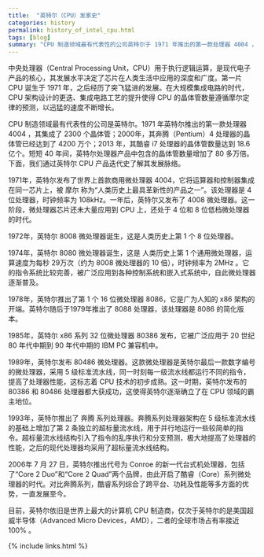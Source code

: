 ```yaml
---
title:  "英特尔（CPU）发家史"
categories: history
permalink: history_of_intel_cpu.html
tags: [blog]
summary: "CPU 制造领域最有代表性的公司英特尔于 1971 年推出的第一款处理器 4004 ，其集成了 2300 个晶体管；到 2013 年，其酷睿 i7 处理器的晶体管数量达到 18.6 亿个。短短 40 年间，英特尔处理器产品中包含的晶体管数量增加了 80 多万倍。本文通过英特尔 CPU 产品迭代史介绍了其发展脉络。"
---
```


中央处理器（Central Processing Unit，CPU）用于执行逻辑运算，是现代电子产品的核心，其发展水平决定了芯片在人类生活中应用的深度和广度。第一片 CPU 诞生于 1971 年，之后经历了突飞猛进的发展。在大规模集成电路的时代，CPU 架构设计的更迭、集成电路工艺的提升使得 CPU 的晶体管数量遵循摩尔定律的预测，以迅猛的速度不断增长。

CPU 制造领域最有代表性的公司是英特尔。1971 年英特尔推出的第一款处理器 4004 ，其集成了 2300 个晶体管；2000年，其奔腾（Pentium）4 处理器的晶体管已经达到了 4200 万个；2013 年，其酷睿 i7 处理器的晶体管数量达到 18.6 亿个。短短 40 年间，英特尔处理器产品中包含的晶体管数量增加了 80 多万倍。下面，我们通过英特尔 CPU 产品迭代史了解其发展脉络。

1971年，英特尔发布了世界上首款商用微处理器 4004，它将运算器和控制器集成在同一芯片上，被 摩尔 称为“人类历史上最具革新性的产品之一”。该处理器是 4 位处理器，时钟频率为 108kHz。一年后，英特尔又发布了 4008 微处理器。这一阶段，微处理器芯片还未大量应用到 CPU 上，还处于 4 位和 8 位低档微处理器的时代。

1972年，英特尔 8008 微处理器诞生，这是人类历史上第 1 个 8 位处理器。

1974年，英特尔 8080 微处理器诞生，这是 人类历史上第 1 个通用微处理器，运算速度为每秒 29万次（约为 8008 微处理器的 10 倍），时钟频率为 2MHz 。它的指令系统比较完善，被广泛应用到各种控制系统和嵌入式系统中，自此微处理器逐渐普及。

1978年，英特尔推出了第 1 个 16 位微处理器 8086，它是广为人知的 x86 架构的开端。英特尔随后于1979年推出了 8088 处理器，该处理器是 8086 的简化版本。

1985年，英特尔 x86 系列 32 位微处理器 80386 发布，它被广泛应用于 20 世纪 80 年代中期到 90 年代中期的 IBM PC 兼容机中。

1989年，英特尔发布 80486 微处理器。这款微处理器是英特尔最后一款数字编号的微处理器，采用 5 级标准流水线，同一时刻每一级流水线都运行不同的指令，提高了处理器性能，这标志着 CPU 技术的初步成熟。这一时期，英特尔发布的 80386 和 80486 处理器都大获成功，这使得英特尔逐渐确立了在 CPU 领域的霸主地位。

1993年，英特尔推出了 奔腾 系列处理器。奔腾系列处理器架构在 5 级标准流水线的基础上增加了第 2 条独立的超标量流水线，用于并行地运行一些较简单的指令。超标量流水线结构引入了指令的乱序执行和分支预测，极大地提高了处理器的性能，之后的现代处理器均采用了超标量流水线结构。

2006年 7 月 27 日，英特尔推出代号为 Conroe 的新一代台式机处理器，包括了“Core 2 Duo”和“Core 2 Quad”两个品牌，由此开启了酷睿（Core）系列微处理器的时代。对比奔腾系列，酷睿系列综合了跨平台、功耗及性能等多方面的优势，一直发展至今。

目前，英特尔依旧是世界上最大的计算机 CPU 制造商，仅次于英特尔的是美国超威半导体（Advanced Micro Devices，AMD），二者的全球市场占有率接近 100% 。

{% include links.html %}
